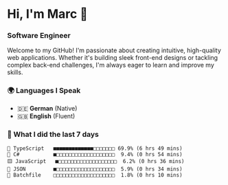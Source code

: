 # Hi, I'm Marc 👋 
### Software Engineer

Welcome to my GitHub! I'm passionate about creating intuitive, high-quality web applications. Whether it's building sleek front-end designs or tackling complex back-end challenges, I'm always eager to learn and improve my skills.  

### 🌍 Languages I Speak  
- 🇩🇪 **German** (Native)  
- 🇬🇧 **English** (Fluent)

### 🤯 What I did the last 7 days

```
🔷 TypeScript   ■■■■■■■■■■■■■□□□□□□□ 69.9% (6 hrs 49 mins)
🔷 C#           ■□□□□□□□□□□□□□□□□□□□  9.4% (0 hrs 54 mins)
🟨 JavaScript   ■□□□□□□□□□□□□□□□□□□□  6.2% (0 hrs 36 mins)
📄 JSON         ■□□□□□□□□□□□□□□□□□□□  5.9% (0 hrs 34 mins)
📄 Batchfile    □□□□□□□□□□□□□□□□□□□□  1.8% (0 hrs 10 mins)
```